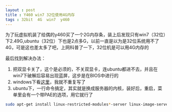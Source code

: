 ```yaml
---
layout : post 
title : Y460 win7 32位使用4G内存
tags : 32bit  4G  win7  y460
---
```


为了玩虚拟机装了给偶的y460买了一个2G内存条，装上后发现只有win7（32位）下2.49G,ubuntu（32位）下也是2点多G，以前一直是以为是32位系统用不了4G，可是这也差太多了吧，上网科普了一下，32位机是可以用4G内存的

最后找到解决办法：

1. 把双显卡关了，这个是必须的，不关双显卡，连ubuntu都进不去，并且在win7下破解后容易出现蓝屏，这步是在BIOS中进行的
2. windows下看<a title="新浪科技~不会有毒滴" href="http://tech.sina.com.cn/h/2010-01-21/05401223748.shtml" target="_blank">这里</a>，我就不重复写了
3. ubuntu下，一行命令搞定，其实就是换成服务器的内核，装好后，重启，菜单里会有一个带PAE的选项，用它就行了

```bash
sudo apt-get install linux-restricted-modules*-server linux-image-server linux-headers-server linux-server
```
